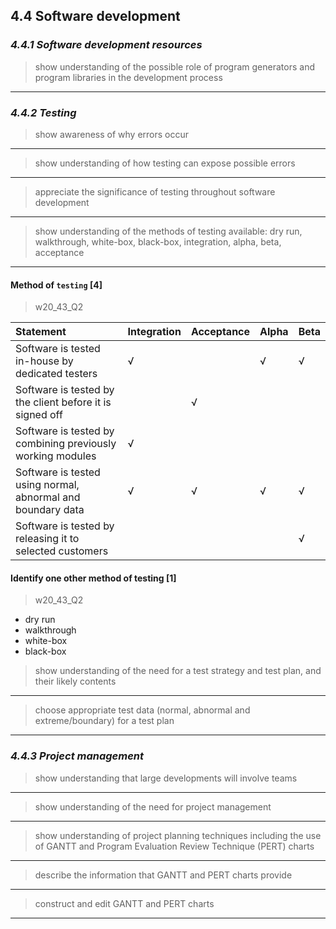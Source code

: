 4.4 Software development
------------------------

### ***4.4.1 Software development resources***

> show understanding of the possible role of program generators and program libraries in the development process
---

### ***4.4.2 Testing***

> show awareness of why errors occur
---

> show understanding of how testing can expose possible errors
---

> appreciate the significance of testing throughout software development
---

> show understanding of the methods of testing available: dry run, walkthrough, white-box, black-box, integration, alpha, beta, acceptance
---

#### Method of `testing` \[4\]
> w20_43_Q2

| Statement                                                   | Integration | Acceptance | Alpha | Beta |
|:------------------------------------------------------------|:------------|:-----------|:------|:-----|
| Software is tested in-house by dedicated testers            | √           |            | √     | √    |
| Software is tested by the client before it is signed off    |             | √          |       |      |
| Software is tested by combining previously working modules  | √           |            |       |      |
| Software is tested using normal, abnormal and boundary data | √           | √          | √     | √    |
| Software is tested by releasing it to selected customers    |             |            |       | √    |

#### Identify one other method of testing \[1\]
> w20_43_Q2

- dry run
- walkthrough
- white-box
- black-box

> show understanding of the need for a test strategy and test plan, and their likely contents
---

> choose appropriate test data (normal, abnormal and extreme/boundary) for a test plan
---

### ***4.4.3 Project management***

> show understanding that large developments will involve teams
---

> show understanding of the need for project management
---

> show understanding of project planning techniques including the use of GANTT and Program Evaluation Review Technique (PERT) charts
---

> describe the information that GANTT and PERT charts provide
---

> construct and edit GANTT and PERT charts
---
